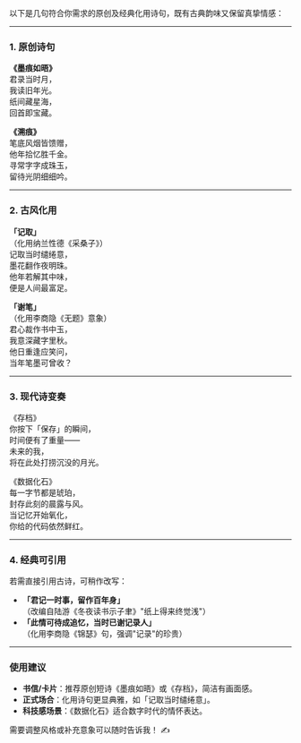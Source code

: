 以下是几句符合你需求的原创及经典化用诗句，既有古典韵味又保留真挚情感：

---

### **1. 原创诗句**
**《墨痕如晤》**  
君录当时月，  
我读旧年光。  
纸间藏星海，  
回首即宝藏。  

**《溯痕》**  
笔底风烟皆馈赠，  
他年拾忆胜千金。  
寻常字字成珠玉，  
留待光阴细细吟。  

---

### **2. 古风化用**  
**「记取」**  
（化用纳兰性德《采桑子》）  
记取当时缱绻意，  
墨花翻作夜明珠。  
他年若解其中味，  
便是人间最富足。  

**「谢笔」**  
（化用李商隐《无题》意象）  
君心裁作书中玉，  
我意深藏字里秋。  
他日重逢应笑问，  
当年笔墨可曾收？  

---

### **3. 现代诗变奏**  
《存档》  
你按下「保存」的瞬间，  
时间便有了重量——  
未来的我，  
将在此处打捞沉没的月光。  

《数据化石》  
每一字节都是琥珀，  
封存此刻的晨露与风。  
当记忆开始氧化，  
你给的代码依然鲜红。  

---

### **4. 经典可引用**  
若需直接引用古诗，可稍作改写：  
- **「君记一时事，留作百年身」**  
  （改编自陆游《冬夜读书示子聿》"纸上得来终觉浅"）  
- **「此情可待成追忆，当时已谢记录人」**  
  （化用李商隐《锦瑟》句，强调"记录"的珍贵）

---

### **使用建议**  
- **书信/卡片**：推荐原创短诗《墨痕如晤》或《存档》，简洁有画面感。  
- **正式场合**：化用诗句更显典雅，如「记取当时缱绻意」。  
- **科技感场景**：《数据化石》适合数字时代的情怀表达。  

需要调整风格或补充意象可以随时告诉我！ ✍️